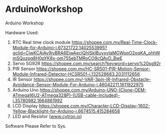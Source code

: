 # ArduinoWorkshop
Arduino Workshop

Hardware Used:
1. RTC Real time clock module https://shopee.com.my/Real-Time-Clock-Module-for-Arduino-i.67321722.1402553995?gclid=CjwKCAiAy9jyBRA6EiwAeclQhISkIBuyxvIaMGWopO2oqKA_ohhWmSQozpg8H0pYK8x-om755ebTMRoCO9cQAvD_BwE
2. Servo SG92R https://shopee.com.my/search?keyword=servo%20sg92r
3. PIR Sensor https://shopee.com.my/HC-SR501-PIR-Motion-Sensor-Module-Infrared-Detector-HCSR501-i.132528683.2031112656
4. IR Sensor https://shopee.com.my/-VAR-3pin-IR-Infrared-Obstacle-Avoidance-Sensor-Module-For-Arduino-i.46042211.1611922975
5. Arduino Uno https://shopee.com.my/Arduino-UNO-(Clone-OEM-ATmega16U2-ATmega328P)-(USB-cable-included)-i.35780982.1664861992
6. LCD Display https://shopee.com.my/Character-LCD-Display-1602-Yellow-Blacklight-for-Arduino-i.6674515.415284658
7. LED and Resistor (www.cytron.io)

Software Please Refer to Sys.
